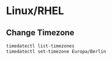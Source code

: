 # Linux/RHEL

## Change Timezone
```bash
timedatectl list-timezones
timedatectl set-timezone Europa/Berlin
```
